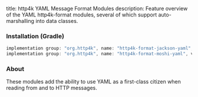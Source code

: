 title: http4k YAML Message Format Modules
description: Feature overview of the YAML http4k-format modules, several of which support auto-marshalling into data classes.

### Installation (Gradle)

```groovy
implementation group: "org.http4k", name: "http4k-format-jackson-yaml", version: "4.40.1.0"
implementation group: "org.http4k", name: "http4k-format-moshi-yaml", version: "4.40.1.0"
```

### About
These modules add the ability to use YAML as a first-class citizen when reading from and to HTTP messages. 

[http4k]: https://http4k.org
